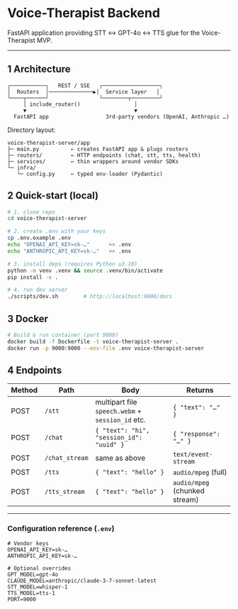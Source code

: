 # Voice-Therapist Backend

FastAPI application providing STT ↔ GPT-4o ↔ TTS glue for the Voice-Therapist MVP.

---

## 1 Architecture

```
┌───────────┐   REST / SSE   ┌──────────────────┐
│  Routers  │──────────────▶│  Service layer   │
└────┬──────┘                └────────┬─────────┘
     │ include_router()                 │
     ▼                                  ▼
  FastAPI app                  3rd-party vendors (OpenAI, Anthropic …)
```

Directory layout:

```
voice-therapist-server/app
├─ main.py          ← creates FastAPI app & plugs routers
├─ routers/         ← HTTP endpoints (chat, stt, tts, health)
├─ services/        ← thin wrappers around vendor SDKs
└─ infra/
   └─ config.py     ← typed env-loader (Pydantic)
```

## 2 Quick-start (local)

```bash
# 1. clone repo
cd voice-therapist-server

# 2. create .env with your keys
cp .env.example .env
echo "OPENAI_API_KEY=sk-…"      >> .env
echo "ANTHROPIC_API_KEY=sk-…"   >> .env

# 3. install deps (requires Python ≥3.10)
python -m venv .venv && source .venv/bin/activate
pip install -e .

# 4. run dev server
./scripts/dev.sh        # http://localhost:9000/docs
```

## 3 Docker

```bash
# Build & run container (port 9000)
docker build -f Dockerfile -t voice-therapist-server .
docker run -p 9000:9000 --env-file .env voice-therapist-server
```

## 4 Endpoints

| Method | Path           | Body                                             | Returns                       |
|--------|---------------|--------------------------------------------------|--------------------------------|
| POST   | `/stt`        | multipart file `speech.webm` + `session_id` etc. | `{ "text": "…" }`              |
| POST   | `/chat`       | `{ "text": "hi", "session_id": "uuid" }`          | `{ "response": "…" }`           |
| POST   | `/chat_stream`| same as above                                    | `text/event-stream`            |
| POST   | `/tts`        | `{ "text": "hello" }`                           | `audio/mpeg` (full)            |
| POST   | `/tts_stream` | `{ "text": "hello" }`                           | `audio/mpeg` (chunked stream)  |

---

### Configuration reference (`.env`)

```
# Vendor keys
OPENAI_API_KEY=sk-…
ANTHROPIC_API_KEY=sk-…

# Optional overrides
GPT_MODEL=gpt-4o
CLAUDE_MODEL=anthropic/claude-3-7-sonnet-latest
STT_MODEL=whisper-1
TTS_MODEL=tts-1
PORT=9000
``` 